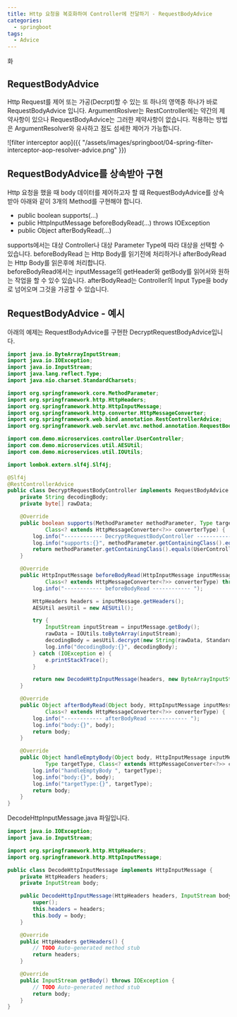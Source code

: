 ```yaml
---
title: Http 요청을 복호화하여 Controller에 전달하기 - RequestBodyAdvice
categories:
  - springboot
tags: 
  - Advice
---
```

화
## RequestBodyAdvice 
  Http Request를 제어 또는 가공(Decrpt)할 수 있는 또 하나의 영역중 하나가 바로 RequestBodyAdvice 입니다.
  ArgumentRoslver는 RestController에는 약간의 제약사항이 있으나 RequestBodyAdvice는 그러한 제약사항이 없습니다.
  적용하는 방법은 ArgumentResolver와 유사하고 점도 섬세한 제어가 가능합니다.  

![filter interceptor aop]({{ "/assets/images/springboot/04-spring-filter-interceptor-aop-resolver-advice.png" }})

## RequestBodyAdvice를 상속받아 구현 
Http 요청을 했을 때 body 데이터를 제어하고자 할 떄 RequestBodyAdvice를 상속받아 아래와 같이 3개의 Method를 구현해야 합니다.  
- public boolean supports(...)
- public HttpInputMessage beforeBodyRead(...) throws IOException
- public Object afterBodyRead(...)


supports에서는 대상 Controller나 대상 Parameter Type에 따라 대상을 선택할 수 있습니다. 
beforeBodyRead 는 Http Body를 읽기전에 처리하거나 afterBodyRead 는 Http Body를 읽은후에 처리합니다.  
beforeBodyRead에서는 inputMessage의 getHeader와 getBody를 읽어서와 원하는 작업을 할 수 있수 있습니다.
afterBodyRead는  Controller의 Input Type을 body로 넘어오며 그것을 가공할 수 있습니다.

##  RequestBodyAdvice - 예시 
아래의 예제는 RequestBodyAdvice를 구현한 DecryptRequestBodyAdvice입니다.  

```java
import java.io.ByteArrayInputStream;
import java.io.IOException;
import java.io.InputStream;
import java.lang.reflect.Type;
import java.nio.charset.StandardCharsets;

import org.springframework.core.MethodParameter;
import org.springframework.http.HttpHeaders;
import org.springframework.http.HttpInputMessage;
import org.springframework.http.converter.HttpMessageConverter;
import org.springframework.web.bind.annotation.RestControllerAdvice;
import org.springframework.web.servlet.mvc.method.annotation.RequestBodyAdvice;

import com.demo.microservices.controller.UserController;
import com.demo.microservices.util.AESUtil;
import com.demo.microservices.util.IOUtils;

import lombok.extern.slf4j.Slf4j;

@Slf4j
@RestControllerAdvice
public class DecryptRequestBodyController implements RequestBodyAdvice {
	private String decodingBody;
	private byte[] rawData;

	@Override
	public boolean supports(MethodParameter methodParameter, Type targetType,
			Class<? extends HttpMessageConverter<?>> converterType) {
		log.info("------------ DecryptRequestBodyController ------------ ");
		log.info("supports:{}", methodParameter.getContainingClass().equals(UserController.class));
		return methodParameter.getContainingClass().equals(UserController.class);
	}

	@Override
	public HttpInputMessage beforeBodyRead(HttpInputMessage inputMessage, MethodParameter parameter, Type targetType,
			Class<? extends HttpMessageConverter<?>> converterType) throws IOException {
		log.info("------------ beforeBodyRead ------------ ");

		HttpHeaders headers = inputMessage.getHeaders();
		AESUtil aesUtil = new AESUtil();

		try {
			InputStream inputStream = inputMessage.getBody();
			rawData = IOUtils.toByteArray(inputStream);
			decodingBody = aesUtil.decrypt(new String(rawData, StandardCharsets.UTF_8));
			log.info("decodingBody:{}", decodingBody);
		} catch (IOException e) {
			e.printStackTrace();
		}

		return new DecodeHttpInputMessage(headers, new ByteArrayInputStream(decodingBody.getBytes()));
	}

	@Override
	public Object afterBodyRead(Object body, HttpInputMessage inputMessage, MethodParameter parameter, Type targetType,
			Class<? extends HttpMessageConverter<?>> converterType) {
		log.info("------------ afterBodyRead ------------ ");
		log.info("body:{}", body);
		return body;
	}

	@Override
	public Object handleEmptyBody(Object body, HttpInputMessage inputMessage, MethodParameter parameter,
			Type targetType, Class<? extends HttpMessageConverter<?>> converterType) {
		log.info("handleEmptyBody ", targetType);
		log.info("body:{}", body);
		log.info("targetType:{}", targetType);
		return body;
	}
}
```
DecodeHttpInputMessage.java 파일입니다.  

```java
import java.io.IOException;
import java.io.InputStream;

import org.springframework.http.HttpHeaders;
import org.springframework.http.HttpInputMessage;

public class DecodeHttpInputMessage implements HttpInputMessage {
	private HttpHeaders headers;
	private InputStream body;

	public DecodeHttpInputMessage(HttpHeaders headers, InputStream body) {
		super();
		this.headers = headers;
		this.body = body;
	}

	@Override
	public HttpHeaders getHeaders() {
		// TODO Auto-generated method stub
		return headers;
	}

	@Override
	public InputStream getBody() throws IOException {
		// TODO Auto-generated method stub
		return body;
	}
}
```